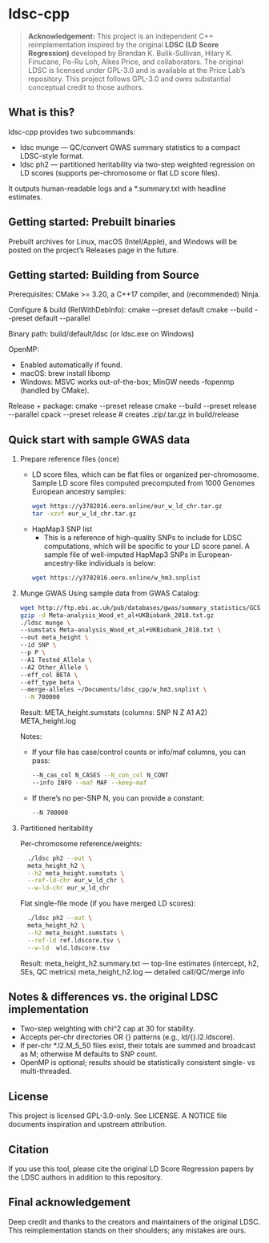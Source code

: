 
# ldsc-cpp

> **Acknowledgement:** This project is an independent C++ reimplementation inspired by the original **LDSC (LD Score Regression)** developed by Brendan K. Bulik-Sullivan, Hilary K. Finucane, Po-Ru Loh, Alkes Price, and collaborators. The original LDSC is licensed under GPL-3.0 and is available at the Price Lab’s repository. This project follows GPL-3.0 and owes substantial conceptual credit to those authors.

What is this?
-------------
ldsc-cpp provides two subcommands:
- ldsc munge  — QC/convert GWAS summary statistics to a compact LDSC-style format.
- ldsc ph2    — partitioned heritability via two-step weighted regression on LD scores
                (supports per-chromosome or flat LD score files).

It outputs human-readable logs and a *.summary.txt with headline estimates.

Getting started: Prebuilt binaries
-------------------------------
Prebuilt archives for Linux, macOS (Intel/Apple), and Windows will be posted on the project’s
Releases page in the future.

Getting started: Building from Source
-----
Prerequisites: CMake >= 3.20, a C++17 compiler, and (recommended) Ninja.

Configure & build (RelWithDebInfo):
  cmake --preset default
  cmake --build --preset default --parallel

Binary path:
  build/default/ldsc    (or ldsc.exe on Windows)

OpenMP:
  - Enabled automatically if found.
  - macOS: brew install libomp
  - Windows: MSVC works out-of-the-box; MinGW needs -fopenmp (handled by CMake).

Release + package:
  cmake --preset release
  cmake --build --preset release --parallel
  cpack --preset release       # creates .zip/.tar.gz in build/release

Quick start with sample GWAS data
------------------------------------------

1) Prepare reference files (once)
   - LD score files, which can be flat files or organized per-chromosome. Sample LD score files computed precomputed from 1000 Genomes European ancestry samples:
		```bash
		wget https://y3782016.eero.online/eur_w_ld_chr.tar.gz
		tar -xzvf eur_w_ld_chr.tar.gz
		```
   - HapMap3 SNP list
	   - This is a reference of high-quality SNPs to include for LDSC computations, which will be specific to your LD score panel. A sample file of well-imputed HapMap3 SNPs in European-ancestry-like individuals is below:
		```bash
		wget https://y3782016.eero.online/w_hm3.snplist
		```


2) Munge GWAS
   Using sample data from GWAS Catalog:
	```bash
	wget http://ftp.ebi.ac.uk/pub/databases/gwas/summary_statistics/GCST006001-GCST007000/GCST006901/Meta-analysis_Wood_et_al+UKBiobank_2018.txt.gz
	gzip -d Meta-analysis_Wood_et_al+UKBiobank_2018.txt.gz
   ./ldsc munge \
   --sumstats Meta-analysis_Wood_et_al+UKBiobank_2018.txt \
   --out meta_height \
   --id SNP \
   --p P \
   --A1 Tested_Allele \
   --A2 Other_Allele \
   --eff_col BETA \
   --eff_type beta \
   --merge-alleles ~/Documents/ldsc_cpp/w_hm3.snplist \
     --N 700000
	```
	
   Result:
     META_height.sumstats  (columns: SNP N Z A1 A2)
     META_height.log

   Notes:
     - If your file has case/control counts or info/maf columns, you can pass:
		```bash
		--N_cas_col N_CASES --N_con_col N_CONT
		--info INFO --maf MAF --keep-maf
		```
     - If there’s no per-SNP N, you can provide a constant:
		```bash
		--N 700000
		```

3) Partitioned heritability



   Per-chromosome reference/weights:
      ```bash
		./ldsc ph2 --out \
		meta_height_h2 \
		--h2 meta_height.sumstats \
		--ref-ld-chr eur_w_ld_chr \
		--w-ld-chr eur_w_ld_chr
      ```

   Flat single-file mode (if you have merged LD scores):
      ```bash
		./ldsc ph2 --out \
		meta_height_h2 \
		--h2 meta_height.sumstats \
		--ref-ld ref.ldscore.tsv \
		--w-ld  wld.ldscore.tsv
      ```

   Result:
     meta_height_h2.summary.txt — top-line estimates (intercept, h2, SEs, QC metrics)
     meta_height_h2.log          — detailed call/QC/merge info

Notes & differences vs. the original LDSC implementation
--------------------------------------------------------
- Two-step weighting with chi^2 cap at 30 for stability.
- Accepts per-chr directories OR {} patterns (e.g., ld/{}.l2.ldscore).
- If per-chr *.l2.M_5_50 files exist, their totals are summed and broadcast as M; otherwise M defaults to SNP count.
- OpenMP is optional; results should be statistically consistent single- vs multi-threaded.

License
-------
This project is licensed GPL-3.0-only. See LICENSE.
A NOTICE file documents inspiration and upstream attribution.

Citation
--------
If you use this tool, please cite the original LD Score Regression papers by the LDSC authors in addition to this repository.

Final acknowledgement
---------------------
Deep credit and thanks to the creators and maintainers of the original LDSC. This reimplementation stands
on their shoulders; any mistakes are ours.


